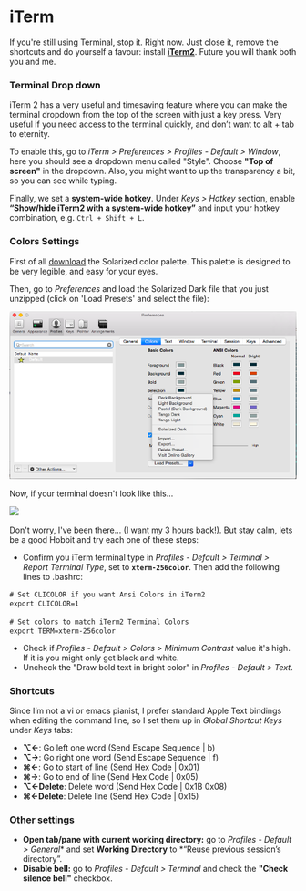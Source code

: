 # iTerm 
If you're still using Terminal, stop it. Right now. Just close it, remove the shortcuts and do yourself a favour: install **[iTerm2](https://www.iterm2.com/)**. Future you will thank both you and me.



### Terminal Drop down

iTerm 2 has a very useful and timesaving feature where you can make the terminal dropdown from the top of the screen with just a key press. Very useful if you need access to the terminal quickly, and don’t want to alt + tab to eternity.

To enable this, go to *iTerm > Preferences > Profiles - Default > Window*, here you should see a dropdown menu called "Style". Choose **"Top of screen"** in the dropdown. Also, you might want to up the transparency a bit, so you can see while typing. 

Finally, we set a **system-wide hotkey**. Under *Keys > Hotkey* section, enable **“Show/hide iTerm2 with a system-wide hotkey”** and input your hotkey combination, e.g. ```Ctrl + Shift + L```. 


### Colors Settings

First of all [download](https://github.com/altercation/solarized/tree/master/iterm2-colors-solarized) the Solarized color palette. This palette is designed to be very legible, and easy for your eyes.

Then, go to *Preferences* and load the Solarized Dark file that you just unzipped (click on 'Load Presets' and select the file):

![](iterm-solarized-settings.png)

Now, if your terminal doesn't look like this...

![](https://www.dropbox.com/s/3yvgky963r5wyyy/Screenshot%202015-06-29%2022.47.47.png)

Don't worry, I've been there... (I want my 3 hours back!). But stay calm, lets be a good Hobbit and try each one of these steps:
* Confirm you iTerm terminal type in *Profiles - Default > Terminal > Report Terminal Type*, set to **```xterm-256color```**. Then add the following lines to .bashrc:

```shell
# Set CLICOLOR if you want Ansi Colors in iTerm2 
export CLICOLOR=1

# Set colors to match iTerm2 Terminal Colors
export TERM=xterm-256color
```
* Check if *Profiles - Default > Colors > Minimum Contrast* value it's high. If it is you might only get black and white.
* Uncheck the "Draw bold text in bright color" in *Profiles - Default > Text*.

### Shortcuts
Since I’m not a vi or emacs pianist, I prefer standard Apple Text bindings when editing the command line, so I set them up in *Global Shortcut Keys* under *Keys* tabs:

* **⌥←**: Go left one word (Send Escape Sequence | b)
* **⌥→**: Go right one word (Send Escape Sequence | f)
* **⌘←**: Go to start of line (Send Hex Code | 0x01)
* **⌘→**: Go to end of line (Send Hex Code | 0x05)
* **⌥←Delete**: Delete word (Send Hex Code | 0x1B 0x08)
* **⌘←Delete**: Delete line (Send Hex Code | 0x15)
    
### Other settings
* **Open tab/pane with current working directory:** go to *Profiles - Default > General** and set **Working Directory** to *“Reuse previous session’s directory”.
* **Disable bell:** go to *Profiles - Default > Terminal* and check the **"Check silence bell"** checkbox.
    
